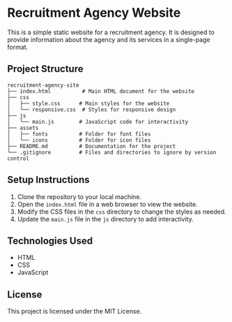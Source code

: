 # Recruitment Agency Website

This is a simple static website for a recruitment agency. It is designed to provide information about the agency and its services in a single-page format.

## Project Structure

```
recruitment-agency-site
├── index.html          # Main HTML document for the website
├── css
│   ├── style.css      # Main styles for the website
│   └── responsive.css  # Styles for responsive design
├── js
│   └── main.js        # JavaScript code for interactivity
├── assets
│   ├── fonts          # Folder for font files
│   └── icons          # Folder for icon files
├── README.md          # Documentation for the project
└── .gitignore         # Files and directories to ignore by version control
```

## Setup Instructions

1. Clone the repository to your local machine.
2. Open the `index.html` file in a web browser to view the website.
3. Modify the CSS files in the `css` directory to change the styles as needed.
4. Update the `main.js` file in the `js` directory to add interactivity.

## Technologies Used

- HTML
- CSS
- JavaScript

## License

This project is licensed under the MIT License.